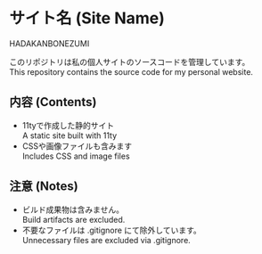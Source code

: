 # サイト名 (Site Name)
HADAKANBONEZUMI

このリポジトリは私の個人サイトのソースコードを管理しています。  
This repository contains the source code for my personal website.

## 内容 (Contents)
- 11tyで作成した静的サイト  
  A static site built with 11ty
- CSSや画像ファイルも含みます  
  Includes CSS and image files

## 注意 (Notes)
- ビルド成果物は含みません。  
  Build artifacts are excluded.
- 不要なファイルは .gitignore にて除外しています。  
  Unnecessary files are excluded via .gitignore.
